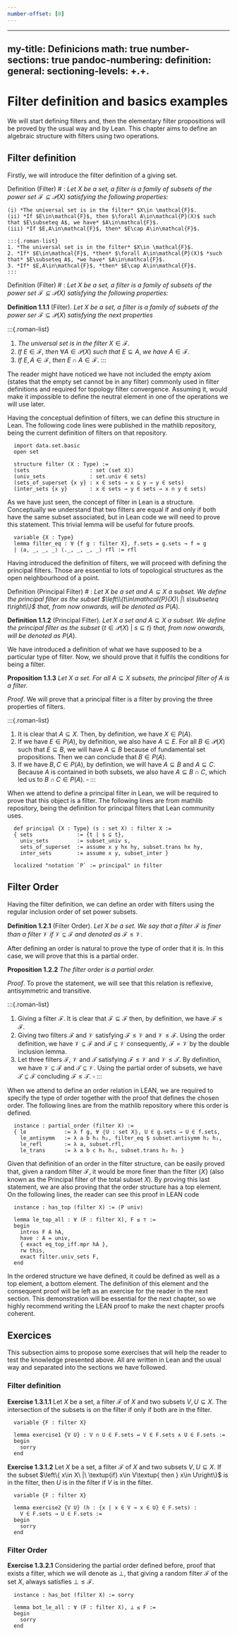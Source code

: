 ```yaml
---
number-offset: [0]
---
```


---
my-title: Definicions
math: true
number-sections: true
pandoc-numbering:
  definition:
    general:
      sectioning-levels: +.+.
---

# Filter definition and basics examples


We will start defining filters and, then the elementary filter propositions will be proved by the usual way and by Lean.
This chapter aims to define an algebraic structure with filters using two operations.

## Filter definition

Firstly, we will introduce the filter definition of a giving set.

Definition (Filter) #
: *Let $X$ be a set, a filter is a family of subsets of the power set $\mathcal{F}\subseteq \mathcal{P}(X)$ satisfying the following properties:*
    
    (i) *The universal set is in the filter* $X\in \mathcal{F}$.
    (ii) *If $E\in\mathcal{F}$, then $\forall A\in\mathcal{P}(X)$ such that $E\subseteq A$, we have* $A\in\mathcal{F}$.
    (iii) *If $E,A\in\mathcal{F}$, then* $E\cap A\in\mathcal{F}$.
    
    :::{.roman-list}
    1. *The universal set is in the filter* $X\in \mathcal{F}$.
    2. *If* $E\in\mathcal{F}$, *then* $\forall A\in\mathcal{P}(X)$ *such that* $E\subseteq A$, *we have* $A\in\mathcal{F}$.
    3. *If* $E,A\in\mathcal{F}$, *then* $E\cap A\in\mathcal{F}$.
    :::


Definition (Filter) #
: *Let $X$ be a set, a filter is a family of subsets of the power set $\mathcal{F}\subseteq \mathcal{P}(X)$ satisfying the following properties:*

**Definition 1.1.1** (Filter). *Let* $X$ *be a set, a filter is a family of subsets of the power ser* $\mathcal{F}\subseteq \mathcal{P}(X)$ *satisfying 
the next properties*

:::{.roman-list}
1. *The universal set is in the filter* $X\in \mathcal{F}$.
2. *If* $E\in\mathcal{F}$, *then* $\forall A\in\mathcal{P}(X)$ *such that* $E\subseteq A$, *we have* $A\in\mathcal{F}$.
3. *If* $E,A\in\mathcal{F}$, *then* $E\cap A\in\mathcal{F}$.
:::

The reader might have noticed we have not included the empty axiom (states that the empty set cannot be in any filter) commonly used in filter definitions and required for topology filter convergence. 
Assuming it, would make it impossible to define the neutral element in one of the operations we will use later.

Having the conceptual definition of filters, we can define this structure in Lean. The following code lines were published
in the mathlib repository, being the current definition of filters on that repository.

```lean
  import data.set.basic
  open set
  
  structure filter (X : Type) :=
  (sets                   : set (set X))
  (univ_sets              : set.univ ∈ sets)
  (sets_of_superset {x y} : x ∈ sets → x ⊆ y → y ∈ sets)
  (inter_sets {x y}       : x ∈ sets → y ∈ sets → x ∩ y ∈ sets)
```

As we have just seen, the concept of filter in Lean is a structure. Conceptually we understand that two filters are equal if and only if both have the same subset associated, but in Lean code we will need to prove this statement. This trivial lemma will be useful for future proofs.

```lean
  variable {X : Type}
  lemma filter_eq : ∀ {f g : filter X}, f.sets = g.sets → f = g
  | ⟨a, _, _, _⟩ ⟨._, _, _, _⟩ rfl := rfl
```

Having introduced the definition of filters, we will proceed with defining the principal filters. Those are essential to lots of topological structures as the open neighbourhood of a point.

Definition (Principal Filter) #
: *Let $X$ be a set and $A\subseteq X$ a subset. We define the principal filter as the subset $\left\\{t\in\mathcal{P}(X)\ |\ s\subseteq t\right\\}$ that, from now onwards, will be denoted as* $P(A)$.

**Definition 1.1.2** (Principal Filter). *Let* $X$ *a set and* $A\subseteq X$ *a subset. We define the principal filter as the subset* $\left\{t\in\mathcal{P}(X)\ |\ s\subseteq t\right\}$ *that, from now onwards, will be denoted as* $P(A)$.

We have introduced a definition of what we have supposed to be a particular type of filter. Now, we should prove that it fulfils the conditions for being a filter.

**Proposition 1.1.3** *Let* $X$ *a set. For all* $A\subseteq X$ *subsets, the principal filter of* $A$ *is a filter.*

*Proof*. We will prove that a principal filter is a filter by proving the three properties of filters.

:::{.roman-list}
1. It is clear that $A\subseteq X$. Then, by definition, we have $X\in  P(A)$.  
2. If we have $E \in P(A)$, by definition, we also have $A \subseteq E$. For all $B\in\mathcal{P}(X)$ such that $E\subseteq B$, we will have $A\subseteq B$ because of fundamental set propositions. Then we can conclude that $B \in P(A)$.
3. If we have $B,C \in P(A)$, by definition, we will have $A \subseteq B$ and $A\subseteq C$. Because $A$ is contained in both subsets, we also have $A\subseteq B \cap C$, which led us to $B \cap C \in P(A)$. $\square$ 
:::

When we attend to define a principal filter in Lean, we will be required to prove that this object is a filter. The following lines are from mathlib repository, being the definition for principal filters that Lean community uses.

```lean  
  def principal {X : Type} (s : set X) : filter X :=
  { sets              := {t | s ⊆ t},
    univ_sets         := subset_univ s,
    sets_of_superset  := assume x y hx hy, subset.trans hx hy,
    inter_sets        := assume x y, subset_inter }
    
  localized "notation `P` := principal" in filter
```

## Filter Order

Having the filter definition, we can define an order with filters using the regular inclusion order of set power subsets.

**Definition 1.2.1** (Filter Order). *Let* $X$ *be a set. We say that a filter* $\mathcal{F}$ *is finer than a filter* $\mathcal{V}$ *if* $\mathcal{V}\subseteq \mathcal{F}$ *and denoted as* $\mathcal{F}\leq\mathcal{V}$.

After defining an order is natural to prove the type of order that it is. In this case, we will prove that this is a partial order.

**Proposition 1.2.2** *The filter order is a partial order.*

*Proof*. To prove the statement, we will see that this relation is reflexive, antisymmetric and transitive.

:::{.roman-list}
1. Giving a filter $\mathcal{F}$. It is clear that $\mathcal{F}\subseteq\mathcal{F}$ then, by definition, we have $\mathcal{F}\leq\mathcal{F}$.
2. Giving two filters $\mathcal{F}$ and $\mathcal{V}$ satisfying $\mathcal{F}\leq \mathcal{V}$ and $\mathcal{V}\leq\mathcal{F}$. Using the order definition, we have $\mathcal{V}\subseteq\mathcal{F}$ and $\mathcal{F}\subseteq\mathcal{V}$ consequently, $\mathcal{F}=\mathcal{V}$ by the double inclusion lemma.
3. Let three filters $\mathcal{F}$, $\mathcal{V}$ and $\mathcal{T}$ satisfying $\mathcal{F}\leq\mathcal{V}$ and $\mathcal{V}\leq\mathcal{T}$. By definition, we have $\mathcal{V}\subseteq\mathcal{F}$ and $\mathcal{T}\subseteq\mathcal{V}$. Using the partial order of subsets, we have $\mathcal{T}\subseteq \mathcal{F}$ concluding $\mathcal{F}\leq\mathcal{T}$. $\square$ 
:::

When we attend to define an order relation in LEAN, we are required to specify the type of order together with the proof that defines the chosen order. The following lines are from the mathlib repository where this order is defined.

```lean  
  instance : partial_order (filter X) :=
  { le            := λ f g, ∀ ⦃U : set X⦄, U ∈ g.sets → U ∈ f.sets,
    le_antisymm   := λ a b h₁ h₂, filter_eq $ subset.antisymm h₂ h₁,
    le_refl       := λ a, subset.rfl,
    le_trans      := λ a b c h₁ h₂, subset.trans h₂ h₁ }
```

Given that definition of an order in the filter structure, can be easily proved that, given a random filter $\mathcal{F}$, it would be more finer than the filter $\{X\}$ (also known as the Principal filter of the total subset $X$). By proving this last statement, we are also proving that the order structure has a top element. On the following lines, the reader can see this proof in LEAN code

```lean
  instance : has_top (filter X) := ⟨P univ⟩

  lemma le_top_all : ∀ (F : filter X), F ≤ ⊤ :=
  begin
    intros F A hA,
    have : A = univ,
    { exact eq_top_iff.mpr hA },
    rw this,
    exact filter.univ_sets F,
  end
```

In the ordered structure we have defined, it could be defined as well as a top element, a bottom element. The definition of this element and the consequent proof will be left as an exercise for the reader in the next section. This demonstration will be essential for the next chapter, so we highly recommend writing the LEAN proof to make the next chapter proofs coherent.

## Exercices

This subsection aims to propose some exercises that will help the reader to test the knowledge presented above. All are written in Lean and the usual way and separated into the sections we have followed.

### Filter definition

  **Exercise 1.3.1.1** Let $X$ be a set, a filter $\mathcal{F}$ of $X$ and two subsets $V,U \subseteq X$. The intersection of the subsets is on the filter if only if both are in the filter.
```{.lean .skip}
  variable {F : filter X} 
  
  lemma exercise1 {V U} : V ∩ U ∈ F.sets ↔ V ∈ F.sets ∧ U ∈ F.sets :=
  begin
    sorry
  end
```
  **Exercise 1.3.1.2** Let $X$ be a set, a filter $\mathcal{F}$ of $X$ and two subsets $V,U \subseteq X$. If the subset $\left\{ x\in X\ |\ \textup{if} x\in V\textup{ then } x\in U\right\}$ is in the filter, then $U$ is in the filter if $V$ is in the filter.
  
```{.lean .skip}  
  variable {F : filter X}

  lemma exercise2 {V U} (h : {x | x ∈ V → x ∈ U} ∈ F.sets) : 
    V ∈ F.sets → U ∈ F.sets :=
  begin
    sorry
  end
```

### Filter Order
  **Exercise 1.3.2.1** Considering the partial order defined before, proof that exists a filter, which we will denote as $\bot$, that giving a random filter $\mathcal{F}$ of the set $X$, always satisfies $\bot\leq\mathcal{F}$.
```lean
  instance : has_bot (filter X) := sorry

  lemma bot_le_all : ∀ (F : filter X), ⊥ ≤ F :=
  begin
    sorry
  end
```
